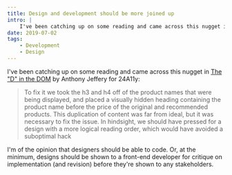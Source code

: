 ```yaml
---
title: Design and development should be more joined up
intro: |
    I've been catching up on some reading and came across this nugget in 'The "D" in the DOM'…
date: 2019-07-02
tags:
    - Development
    - Design
---
```


I've been catching up on some reading and came across this nugget in [The "D" in the DOM](https://www.24a11y.com/2018/the-d-in-the-dom/) by Anthony Jeffery for 24A11y:

> To fix it we took the h3 and h4 off of the product names that were being displayed, and placed a visually hidden heading containing the product name before the price of the original and recommended products. This duplication of content was far from ideal, but it was necessary to fix the issue. In hindsight, we should have pressed for a design with a more logical reading order, which would have avoided a suboptimal hack

I'm of the opinion that designers should be able to code. Or, at the minimum, designs should be shown to a front-end developer for critique on implementation (and revision) before they're shown to any stakeholders.

